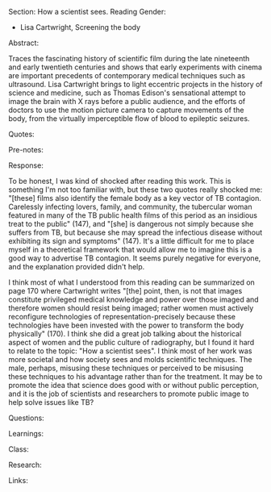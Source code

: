 Section: How a scientist sees. Reading Gender:

- Lisa Cartwright, Screening the body

Abstract:

Traces the fascinating history of scientific film during the late nineteenth and early twentieth centuries and shows that early experiments with cinema are important precedents of contemporary medical techniques such as ultrasound. Lisa Cartwright brings to light eccentric projects in the history of science and medicine, such as Thomas Edison's sensational attempt to image the brain with X rays before a public audience, and the efforts of doctors to use the motion picture camera to capture movements of the body, from the virtually imperceptible flow of blood to epileptic seizures.

Quotes:

Pre-notes:

Response:

To be honest, I was kind of shocked after reading this work. This is something I'm not too familiar with, but these two quotes really shocked me: "[these] films also identify the female body as a key vector of TB contagion. Carelessly infecting lovers, family, and community, the tubercular woman featured in many of the TB public health films of this period as an insidious treat to the public" (147), and "[she] is dangerous not simply because she suffers from TB, but because she may spread the infectious disease without exhibiting its sign and symptoms" (147). It's a little difficult for me to place myself in a theoretical framework that would allow me to imagine this is a good way to advertise TB contagion. It seems purely negative for everyone, and the explanation provided didn't help.

I think most of what I understood from this reading can be summarized on page 170 where Cartwright writes "[the] point, then, is not that images constitute privileged medical knowledge and power over those imaged and therefore women should resist being imaged; rather women must actively reconfigure technologies of representation-precisely because these technologies have been invested with the power to transform the body physically" (170). I think she did a great job talking about the historical aspect of women and the public culture of radiography, but I found it hard to relate to the topic: "How a scientist sees". I think most of her work was more societal and how society sees and molds scientific techniques. The male, perhaps, misusing these techniques or perceived to be misusing these techniques to his advantage rather than for the treatment. It may be to promote the idea that science does good with or without public perception, and it is the job of scientists and researchers to promote public image to help solve issues like TB?

Questions:

Learnings:

Class:

Research:

Links:
